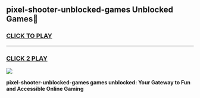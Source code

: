 
## pixel-shooter-unblocked-games Unblocked Games👋
<h3>
<a href="https://news.freeplayer.one?title=pixel-shooter-unblocked-games&ref=16F">CLICK TO PLAY</a></h3>
<hr>

<h3>
<a href="https://news.freeplayer.one?title=pixel-shooter-unblocked-games&ref=16F">CLICK 2 PLAY</a>
  
</h3>

<a href="https://news.freeplayer.one?title=pixel-shooter-unblocked-games&ref=16F/"><img src="https://clearcache.store/games.png"></a>


**pixel-shooter-unblocked-games games unblocked: Your Gateway to Fun and Accessible Online Gaming**
